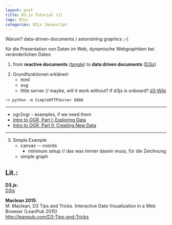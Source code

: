 ```yaml
---
layout: post
title: D3.js Tutorial (1)
tags: D3js
categories: D3js Javascript
---
```


Warum? data-driven-documents / astonishing graphics ;-)

für die Presentation von Daten im Web, dynamische Webgraphiken bei veränderlichen Daten

1) from **reactive documents** ([tangle][]) to **data driven documents** ([D3js][])

[tangle]: http://worrydream.com/Tangle/
[D3js]: d3js.org

2) Grundfunktionen erklären!
    + html
    + svg
    - little server // maybe, will it work without? if d3js is onboard? [d3-Wiki][]

~~~ {.bash}
~> python -m SimpleHTTPServer 8888
~~~

* * * *

- ogr2ogr - examples, if we need them
- [Intro to OGR, Part I: Exploring Data](http://sarasafavi.com/intro-to-ogr-part-i-exploring-data.html)
- [Intro to OGR, Part II: Creating New Data](http://sarasafavi.com/intro-to-ogr-part-ii-creating-new-data.html)

* * * *

[d3-Wiki]: https://github.com/mbostock/d3/wiki
[dashingd3js.com]: https://www.dashingd3js.com

3) Simple Example
    + canvas -- coords
        - minimum setup // das was immer dasein muss, für die Zeichnung
    + simple graph

## Lit.:

**D3.js**:<br />
[D3js][]

**Maclean 2015**:<br />
M. Maclean, D3 Tips and Tricks. Interactive Data Visualization in a Web Browser (LeanPub 2015)<br />
<http://leanpub.com/D3-Tips-and-Tricks>

